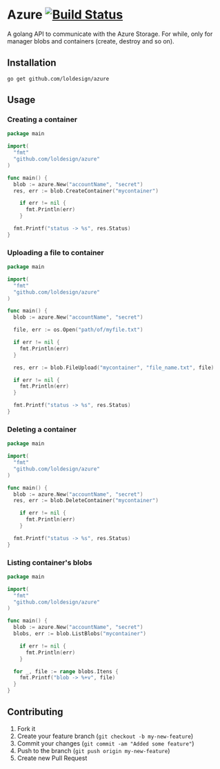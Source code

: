 # Azure [![Build Status](https://travis-ci.org/loldesign/azure.png)](https://travis-ci.org/loldesign/azure)

A golang API to communicate with the Azure Storage.
For while, only for manager blobs and containers (create, destroy and so on).

## Installation

```go get github.com/loldesign/azure```

## Usage

### Creating a container

```go
package main

import(
  "fmt"
  "github.com/loldesign/azure"
)

func main() {
  blob := azure.New("accountName", "secret")
  res, err := blob.CreateContainer("mycontainer")

    if err != nil {
      fmt.Println(err)
    }

  fmt.Printf("status -> %s", res.Status)
}
```

### Uploading a file to container

```go
package main

import(
  "fmt"
  "github.com/loldesign/azure"
)

func main() {
  blob := azure.New("accountName", "secret")

  file, err := os.Open("path/of/myfile.txt")

  if err != nil {
    fmt.Println(err)
  }

  res, err := blob.FileUpload("mycontainer", "file_name.txt", file)

  if err != nil {
    fmt.Println(err)
  }

  fmt.Printf("status -> %s", res.Status)
}
```

### Deleting a container

```go
package main

import(
  "fmt"
  "github.com/loldesign/azure"
)

func main() {
  blob := azure.New("accountName", "secret")
  res, err := blob.DeleteContainer("mycontainer")

    if err != nil {
      fmt.Println(err)
    }

  fmt.Printf("status -> %s", res.Status)
}
```

### Listing container's blobs

```go
package main

import(
  "fmt"
  "github.com/loldesign/azure"
)

func main() {
  blob := azure.New("accountName", "secret")
  blobs, err := blob.ListBlobs("mycontainer")

    if err != nil {
      fmt.Println(err)
    }

  for _, file := range blobs.Itens {
    fmt.Printf("blob -> %+v", file)
  }
}
```

## Contributing

1. Fork it
2. Create your feature branch (`git checkout -b my-new-feature`)
3. Commit your changes (`git commit -am "Added some feature"`)
4. Push to the branch (`git push origin my-new-feature`)
5. Create new Pull Request
